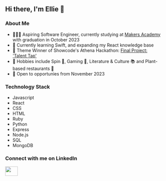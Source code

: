 ## Hi there, I'm Ellie 👋

### About Me 
- 👩🏼‍💻 Aspiring Software Engineer, currently studying at [Makers Academy](https://makers.tech/) with graduation in October 2023
- 📱 Currently learning Swift, and expanding my React knowledge base
- 💭 Theme Winner of Showcode's Athena Hackathon: [Final Project: 'Talent Tap'](https://www.canva.com/design/DAFnZ3vUgiE/B0xfEiwSlyoJMT2aYiNwsw/view?utm_content=DAFnZ3vUgiE&utm_campaign=designshare&utm_medium=link&utm_source=publishsharelink)
- 💫 Hobbies include Spin 🚴, Gaming 👾, Literature & Culture 📚 and Plant-based restaurants 🌱
- 🧩 Open to opportunies from November 2023

### Technology Stack 

- Javascript
- React
- CSS
- HTML
- Ruby
- Python
- Express
- Node.js
- SQL
- MongoDB


### Connect with me on LinkedIn
<a href="[LinkedIn](https://www.linkedin.com/in/ellie-priestley/)" target="blank"><img align="center" src="https://cdn.jsdelivr.net/npm/simple-icons@3.0.1/icons/linkedin.svg" alt="" height="30" width="40" /></a>

<!--
**elliepriestley/elliepriestley** is a ✨ _special_ ✨ repository because its `README.md` (this file) appears on your GitHub profile.

Here are some ideas to get you started:

- 🔭 I’m currently working on ...
- 🌱 I’m currently learning ...
- 👯 I’m looking to collaborate on ...
- 🤔 I’m looking for help with ...
- 💬 Ask me about ...
- 📫 How to reach me: ...
- 😄 Pronouns: ...
- ⚡ Fun fact: ...
-->
